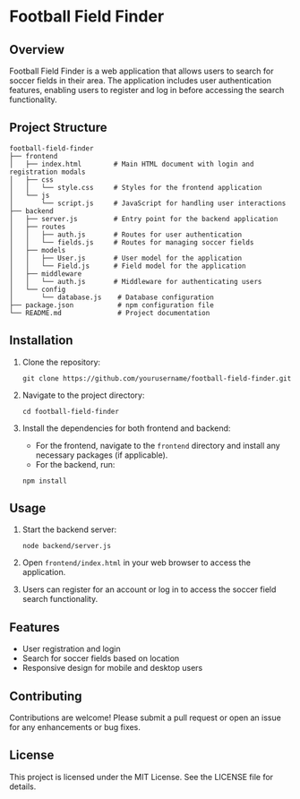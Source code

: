 # Football Field Finder

## Overview
Football Field Finder is a web application that allows users to search for soccer fields in their area. The application includes user authentication features, enabling users to register and log in before accessing the search functionality.

## Project Structure
```
football-field-finder
├── frontend
│   ├── index.html        # Main HTML document with login and registration modals
│   ├── css
│   │   └── style.css     # Styles for the frontend application
│   └── js
│       └── script.js     # JavaScript for handling user interactions
├── backend
│   ├── server.js         # Entry point for the backend application
│   ├── routes
│   │   ├── auth.js       # Routes for user authentication
│   │   └── fields.js     # Routes for managing soccer fields
│   ├── models
│   │   ├── User.js       # User model for the application
│   │   └── Field.js      # Field model for the application
│   ├── middleware
│   │   └── auth.js       # Middleware for authenticating users
│   └── config
│       └── database.js    # Database configuration
├── package.json           # npm configuration file
└── README.md              # Project documentation
```

## Installation

1. Clone the repository:
   ```
   git clone https://github.com/yourusername/football-field-finder.git
   ```

2. Navigate to the project directory:
   ```
   cd football-field-finder
   ```

3. Install the dependencies for both frontend and backend:
   - For the frontend, navigate to the `frontend` directory and install any necessary packages (if applicable).
   - For the backend, run:
   ```
   npm install
   ```

## Usage

1. Start the backend server:
   ```
   node backend/server.js
   ```

2. Open `frontend/index.html` in your web browser to access the application.

3. Users can register for an account or log in to access the soccer field search functionality.

## Features
- User registration and login
- Search for soccer fields based on location
- Responsive design for mobile and desktop users

## Contributing
Contributions are welcome! Please submit a pull request or open an issue for any enhancements or bug fixes.

## License
This project is licensed under the MIT License. See the LICENSE file for details.